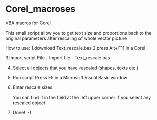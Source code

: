# Corel_macroses
VBA macros for Corel

This small script allow you to get text size and proportions back to the original parameters after rescaling of whole vector picture 

How to use:
1.download Text_rescale.bas
2.press Alt+F11 in a Corel

3.Import script
      File - Import file - Text_rescale.bas
	
4. Select all objects that you have rescaled (shapes, texts etc.)

5. Run script
      Press F5 in a Microsoft Visual Basic window
6. Enter rescale sizes   

      You can find it  in the field at the left upper corner if you select any rescaled object
	
7. Done! :-)
      
